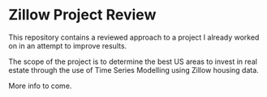 # Zillow Project Review

This repository contains a reviewed approach to a project I already worked on in an attempt to improve results.

The scope of the project is to determine the best US areas to invest in real estate through the use of Time Series Modelling using Zillow housing data.

More info to come.